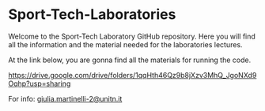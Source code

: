 # Sport-Tech-Laboratories

Welcome to the Sport-Tech Laboratory GitHub repository. Here you will find all the information and the material needed for the laboratories lectures.

At the link below, you are gonna find all the materials for running the code.

https://drive.google.com/drive/folders/1qqHth46Qz9b8jXzv3MhQ_JgoNXd9Oqhp?usp=sharing

For info: giulia.martinelli-2@unitn.it
